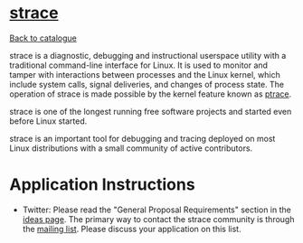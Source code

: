 
# [strace](https://strace.io)

[Back to catalogue](../README.md#strace)

strace is a diagnostic, debugging and instructional userspace utility with a traditional command-line interface for Linux. It is used to monitor and tamper with interactions between processes and the Linux kernel, which include system calls, signal deliveries, and changes of process state. The operation of strace is made possible by the kernel feature known as [ptrace](http://man7.org/linux/man-pages/man2/ptrace.2.html).

strace is one of the longest running free software projects and started even before Linux started.

strace is an important tool for debugging and tracing deployed on most Linux distributions with a small community of active contributors.

# Application Instructions

* Twitter: Please read the "General Proposal Requirements" section in the [ideas page](https://strace.io/wiki/GoogleSummerOfCode2018).
The primary way to contact the strace community is through the [mailing list](https://lists.strace.io/mailman/listinfo/strace-devel). Please discuss your application on this list.
